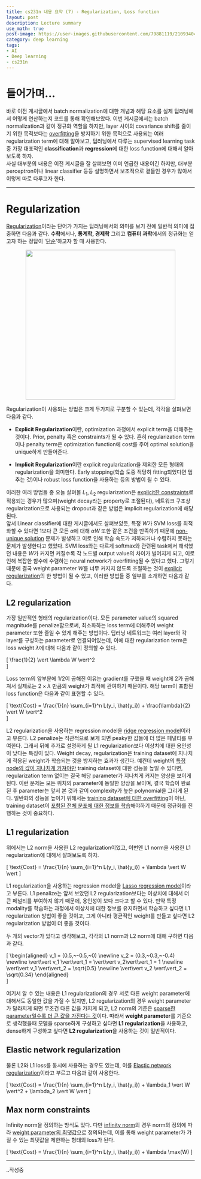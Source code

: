 ```yaml
---
title: cs231n 내용 요약 (7) - Regularization, Loss function
layout: post
description: Lecture summary
use_math: true
post-image: https://user-images.githubusercontent.com/79881119/210934049-762c2540-c097-4107-89ba-32bd2b8bc9f3.png
category: deep learning
tags:
- AI
- Deep learning
- cs231n
---
```


# 들어가며...
바로 이전 게시글에서 batch normalization에 대한 개념과 해당 요소를 실제 딥러닝에서 어떻게 연산하는지 코드를 통해 확인해보았다. 이번 게시글에서는 batch normalization과 같이 정규화 역할을 하지만, layer 사이의 covariance shift를 줄이기 위한 목적보다는 <U>overfitting</U>을 방지하기 위한 목적으로 사용되는 여러 regularization term에 대해 알아보고, 딥러닝에서 다루는 supervised learning task 중 가장 대표적인 **classification**과 **regression**에 대한 loss function에 대해서 알아보도록 하자.   
사실 대부분의 내용은 이전 게시글을 잘 살펴보면 이미 언급한 내용이긴 하지만, 대부분 perceptron이나 linear classifier 등등 설명하면서 보조적으로 곁들인 경우가 많아서 이렇게 따로 다루고자 한다.

---

# Regularization
<U>Regularization</U>이라는 단어가 가지는 딥러닝에서의 의미를 보기 전에 일반적 의미에 집중하면 다음과 같다. **수학**에서나, **통계학, 경제학** 그리고 **컴퓨터 과학**에서의 정규화는 얻고자 하는 정답이 '<U>단순</U>'하고자 할 때 사용한다. 

<p align="center">
    <img src="https://user-images.githubusercontent.com/79881119/216201990-806c4d39-6157-41e9-abef-9dd42455b559.png" width="400"/>
</p>

Regularization이 사용되는 방법은 크게 두가지로 구분할 수 있는데, 각각을 살펴보면 다음과 같다.

- **Explicit Regularization**이란, optimization 과정에서 explicit term을 더해주는 것이다. Prior, penalty 혹은 constraints가 될 수 있다. 흔히 regularization term이나 penalty term은 optimization function에 cost를 주어 optimal solution을 unique하게 만들어준다.

- **Implicit Regularization**이란 explicit regularization을 제외한 모든 형태의 regularization을 의미한다. Early stopping(학습 도중 적당히 fitting되었다면 멈추는 것)이나 robust loss function을 사용하는 등의 방법이 될 수 있다.

이러한 여러 방법들 중 오늘 살펴볼 $L_1$, $L_2$ regularization은 <U>explicit한 constraints</U>로 적용되는 경우가 많으며(weight decay라는 property로 조절된다), 네트워크 구조상 regularization으로 사용되는 dropout과 같은 방법은 implicit regularization에 해당된다.   
앞서 Linear classifier에 대한 게시글에서도 살펴보았듯, 특정 $W$가 SVM loss를 최적화할 수 있다면 $1$보다 큰 모든 $\alpha$에 대해 $\alpha W$ 또한 같은 조건을 만족하기 때문에 <U>non-unique solution</U> 문제가 발생하고 이로 인해 학습 속도가 저하되거나 수렴하지 못하는 문제가 발생한다고 했었다. SVM loss와는 다르게 softmax와 관련된 task에서 해석했던 내용은 $W$가 커지면 커질수록 각 노드별 output value의 차이가 벌어지게 되고, 이로 인해 복잡한 함수에 수렴하는 neural network가 overfitting될 수 있다고 했다. 그렇기 때문에 결국 weight parameter $W$를 너무 커지지 않도록 조절하는 것이 <U>explicit regularization</U>의 한 방법이 될 수 있고, 이러한 방법들 중 일부를 소개하면 다음과 같다.

## L2 regularization
가장 일반적인 형태의 regularization이다. 모든 parameter value의 squared magnitude를 penalize함으로써, 최소화하는 loss term에 더해주어 weight parameter 또한 줄일 수 있게 해주는 방법이다. 딥러닝 네트워크는 여러 layer와 각 layer를 구성하는 parameter로 연결되어있는데, 이에 대한 regularization term은 loss weight $\lambda$에 대해 다음과 같이 정의할 수 있다.

\[
    \frac{1}{2} \vert \lambda W \vert^2    
\]

Loss term의 앞부분에 $1/2$이 곱해진 이유는 gradient를 구했을 때 weight에 2가 곱해져서 실제로는 $2 \times \lambda$ 만큼의 weight가 최적에 관여하기 때문이다. 해당 term이 포함된 loss function은 다음과 같이 표현할 수 있다.

\[
    \text{Cost} = \frac{1}{n} \sum\_{i=1}^n L(y_i, \hat{y_i}) + \frac{\lambda}{2} \vert W \vert^2  
\]

L2 regularization을 사용하는 regression model을 <U>ridge regression model</U>이라고 부른다. L2 penalize는 직관적으로 보게 되면 peaky한 값들에 더 많은 페널티를 부여한다. 그래서 뒤에 추가로 설명하게 될 L1 regularization보다 이상치에 대한 용인성이 낮다는 특징이 있다. Weight decay, regularization은 training dataset에 지나치게 적응된 weight가 학습되는 것을 방지하는 효과가 생긴다. 예컨데 weight의 <U>특정 node의 값이 지나치게 커져야만</U> training dataset에 대한 성능을 높일 수 있다면, regularization term 없이는 결국 해당 parameter가 지나치게 커지는 양상을 보이게 된다. 이런 문제는 모든 위치의 parameter에 동일한 양상을 보이며, 결국 학습이 완료된 후 parameter는 앞서 본 것과 같이 complexity가 높은 polynomial을 그리게 된다. 일반화의 성능을 높이기 위해서는 <U>training dataset에 대한 overfitting</U>이 아닌, training dataset이 <U>포함된 전체 분포에 대한 정보를 학습</U>해야하기 때문에 정규화를 진행하는 것이 중요하다.

## L1 regularization
위에서는 L2 norm을 사용한 L2 regularization이었고, 이번엔 L1 norm을 사용한 L1 regularization에 대해서 살펴보도록 하자.

\[
    \text{Cost} = \frac{1}{n} \sum\_{i=1}^n L(y_i, \hat{y_i}) + \lambda \vert W \vert
\]

L1 regularization을 사용하는 regression model을 <U>Lasso regression model</U>이라고 부른다. L1 penalize는 앞서 보았던 L2 regularization보다는 이상치에 대해서 더 큰 페널티를 부여하지 않기 때문에, 용인성이 보다 크다고 할 수 있다. 만약 특정 modality를 학습하는 과정에서 이상치에 대한 정보를 유지하면서 학습하고 싶다면 L1 regularization 방법이 좋을 것이고, 그게 아니라 평균적인 weight를 만들고 싶다면 L2 regularization 방법이 더 좋을 것이다.

두 개의 vector가 있다고 생각해보고, 각각의 L1 norm과 L2 norm에 대해 구하면 다음과 같다.

\[
    \begin{aligned}
        v_1 = (0.5,~-0.5,~0) \newline
        v_2 = (0.3,~0.3,~-0.4) \newline
        \vert\vert v_1 \vert\vert_1 = \vert\vert v_2\vert\vert_1 = 1 \newline
        \vert\vert v_1 \vert\vert_2 = \sqrt{0.5} \newline
        \vert\vert v_2 \vert\vert_2 = \sqrt{0.34}
    \end{aligned}    
\]

여기서 알 수 있는 내용은 L1 regularization의 경우 서로 다른 weight parameter에 대해서도 동일한 값을 가질 수 있지만, L2 regularization의 경우 weight parameter가 달라지게 되면 무조건 다른 값을 가지게 되고, L2 norm의 기준은 <U>sparse한 parameter일수록 더 큰 값을 가진다는 것</U>이다. 따라서 **weight parameter**를 기준으로 생각했을때 모델을 sparse하게 구성하고 싶다면 **L1 regularization**을 사용하고, dense하게 구성하고 싶다면 **L2 regularization**을 사용하는 것이 일반적이다.

## Elastic network regularization

물론 L2와 L1 loss를 동시에 사용하는 경우도 있는데, 이를 <U>Elastic network regularization</U>이라고 부르고 다음과 같이 사용한다.

\[
    \text{Cost} = \frac{1}{n} \sum\_{i=1}^n L(y_i, \hat{y_i}) + \lambda_1 \vert W \vert^2 + \lambda_2 \vert W \vert
\]

## Max norm constraints
Infinity norm을 정의하는 방식도 있다. 다만 <U>infinity norm</U>의 경우 norm의 정의에 따라 <U>weight parameter의 최댓값</U>으로 정의되는데, 이를 통해 weight parameter가 가질 수 있는 최댓값을 제한하는 형태의 loss가 된다.

\[
    \text{Cost} = \frac{1}{n} \sum\_{i=1}^n L(y_i, \hat{y_i}) + \lambda \max(W)
\]

---

..작성중
